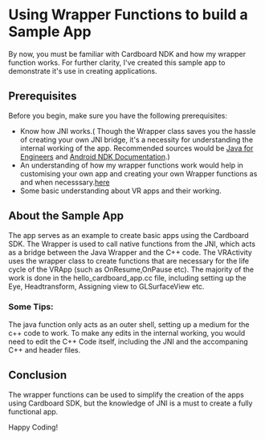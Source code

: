 # Using Wrapper Functions to build a Sample App

By now, you must be familiar with Cardboard NDK and how my wrapper function works. For further clarity, I've created this sample app to demonstrate it's use in creating applications.

## Prerequisites

Before you begin, make sure you have the following prerequisites:

- Know how JNI works.( Though the Wrapper class saves you the hassle of creating your own JNI bridge, it's a necessity for understanding the internal working of the app. Recommended sources would be [Java for Engineers](https://www.youtube.com/watch?v=CwwFp4qhQyw&list=PLWchVAowvRxCc4N5F5RTJnDV150Vf7ouf) and [Android NDK Documentation](https://developer.android.com/ndk).)
- An understanding of how my wrapper functions work would help in customising your own app and creating your own Wrapper functions as and when necesssary.[here](https://github.com/ranaaditya/processing-cardboard-android-poc/blob/example-app/cardboard-1.22.0/tutorials.md)
- Some basic understanding about VR apps and their working.

## About the Sample App
The app serves as an example to create basic apps using the Cardboard SDK. The Wrapper is used to call native functions from the JNI, which acts as a bridge between the Java Wrapper and the C++ code. The VRActivity uses the wrapper class to create functions that are necessary for the life cycle of the VRApp (such as OnResume,OnPause etc). The majority of the work is done in the hello_cardboard_app.cc file, including setting up the Eye, Headtransform, Assigning view to GLSurfaceView etc.

### Some Tips:
The java function only acts as an outer shell, setting up a medium for the c++ code to work. To make any edits in the internal working, you would need to edit the C++ Code itself, including the JNI and the accompaning C++ and header files.

## Conclusion
The wrapper functions can be used to simplify the creation of the apps using Cardboard SDK, but the knowledge of JNI is a must to create a fully functional app.

Happy Coding! 

